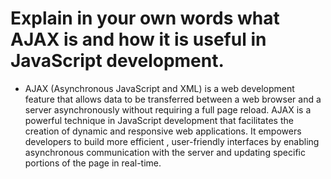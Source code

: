 # Explain in your own words what AJAX is and how it is useful in JavaScript development.
- AJAX (Asynchronous JavaScript and XML) is a web development feature that allows data to be transferred between a web browser and a server asynchronously without requiring a full page reload. AJAX is a powerful technique in JavaScript development that facilitates the creation of dynamic and responsive web applications. It empowers developers to build more efficient , user-friendly interfaces by enabling asynchronous communication with the server and updating specific portions of the page in real-time.